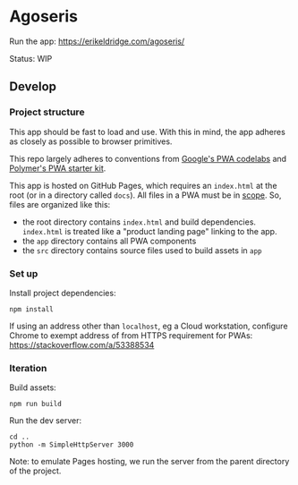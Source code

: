 # Agoseris

Run the app: https://erikeldridge.com/agoseris/

Status: WIP

## Develop

### Project structure

This app should be fast to load and use. With this in mind, the app adheres as
closely as possible to browser primitives.

This repo largely adheres to conventions from
[Google's PWA codelabs](https://codelabs.developers.google.com/dev-pwa-training/)
and [Polymer's PWA starter kit](https://github.com/Polymer/pwa-starter-kit).

This app is hosted on GitHub Pages, which requires an `index.html` at the root
(or in a directory called `docs`). All files in a PWA must be in
[scope](https://web.dev/add-manifest/). So, files are organized like this:

* the root directory contains `index.html` and build dependencies. `index.html`
is treated like a "product landing page" linking to the app.
* the `app` directory contains all PWA components
* the `src` directory contains source files used to build assets in `app`

### Set up

Install project dependencies:

    npm install

If using an address other than `localhost`, eg a Cloud workstation, configure
Chrome to exempt address of from HTTPS requirement for PWAs:
https://stackoverflow.com/a/53388534

### Iteration

Build assets:

    npm run build

Run the dev server:

    cd ..
    python -m SimpleHttpServer 3000

Note: to emulate Pages hosting, we run the server from the parent directory of the project.

